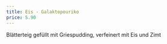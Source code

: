 ```yaml
---
title: Eis - Galaktopouriko
price: 5.90
---
```


Blätterteig gefüllt mit Griespudding, verfeinert mit Eis und Zimt
